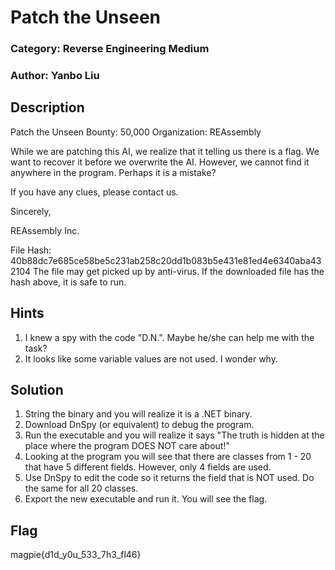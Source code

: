 # Patch the Unseen
### Category: Reverse Engineering Medium
### Author: Yanbo Liu

## Description
Patch the Unseen
Bounty: 50,000
Organization: REAssembly

While we are patching this AI, we realize that it telling us there is a flag. We want to recover it before we overwrite the AI. However, we cannot find it anywhere in the program. Perhaps it is a mistake?

If you have any clues, please contact us.

Sincerely,

REAssembly Inc.

File Hash: 40b88dc7e685ce58be5c231ab258c20dd1b083b5e431e81ed4e6340aba432104
The file may get picked up by anti-virus. If the downloaded file has the hash above, it is safe to run.

## Hints
1. I knew a spy with the code "D.N.". Maybe he/she can help me with the task?
2. It looks like some variable values are not used. I wonder why.

## Solution
1. String the binary and you will realize it is a .NET binary.
2. Download DnSpy (or equivalent) to debug the program.
3. Run the executable and you will realize it says "The truth is hidden at the place where the program DOES NOT care about!"
4. Looking at the program you will see that there are classes from 1 - 20 that have 5 different fields. However, only 4 fields are used.
5. Use DnSpy to edit the code so it returns the field that is NOT used. Do the same for all 20 classes.
6. Export the new executable and run it. You will see the flag.

## Flag

magpie{d1d_y0u_533_7h3_fl46}
